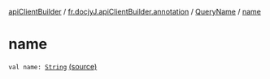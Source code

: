 [apiClientBuilder](../../index.md) / [fr.docjyJ.apiClientBuilder.annotation](../index.md) / [QueryName](index.md) / [name](./name.md)

# name

`val name: `[`String`](https://kotlinlang.org/api/latest/jvm/stdlib/kotlin/-string/index.html) [(source)](https://github.com/docjyj/apiClientBuilder/tree/master/src/main/kotlin/fr/docjyJ/apiClientBuilder/anotation/QueryName.kt#L5)
